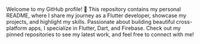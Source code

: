
Welcome to my GitHub profile! 🚀 This repository contains my personal README, where I share my journey as a Flutter developer, showcase my projects, and highlight my skills. Passionate about building beautiful cross-platform apps, I specialize in Flutter, Dart, and Firebase. Check out my pinned repositories to see my latest work, and feel free to connect with me!
